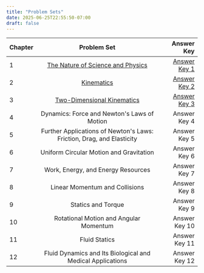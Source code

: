 ```yaml
---
title: "Problem Sets"
date: 2025-06-25T22:55:50-07:00
draft: false
---
```



| Chapter       |      Problem Set    |  Answer Key |
| ------------- | :-----------: | ----: |
| 1             | [The Nature of Science and Physics](/problemsets/set1.pdf)|[Answer Key 1](/keys/key1.pdf)|
| 2             | [Kinematics](/problemsets/set2.pdf) | [Answer Key 2](/keys/key2.pdf) |
| 3 | [Two-Dimensional Kinematics](/problemsets/set3.pdf)|[Answer Key 3](/keys/key3.pdf)|
|4 | Dynamics: Force and Newton's Laws of Motion| Answer Key 4|
|5 | Further Applications of Newton's Laws: Friction, Drag, and Elasticity| Answer Key 5| 
|6 | Uniform Circular Motion and Gravitation | Answer Key 6|
|7| Work, Energy, and Energy Resources| Answer Key 7|
|8| Linear Momentum and Collisions | Answer Key 8|
|9| Statics and Torque| Answer Key 9|
|10| Rotational Motion and Angular Momentum |Answer Key 10|
|11| Fluid Statics | Answer Key 11|
|12| Fluid Dynamics and Its Biological and Medical Applications | Answer Key 12|

